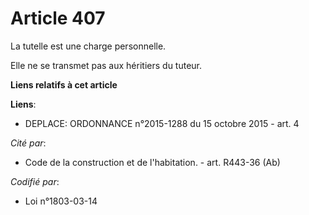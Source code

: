 # Article 407

La tutelle est une charge personnelle.

Elle ne se transmet pas aux héritiers du tuteur.

**Liens relatifs à cet article**

**Liens**:

  - DEPLACE: ORDONNANCE n°2015-1288 du 15 octobre 2015 - art. 4

_Cité par_:

  - Code de la construction et de l'habitation. - art. R443-36 (Ab)

_Codifié par_:

  - Loi n°1803-03-14
